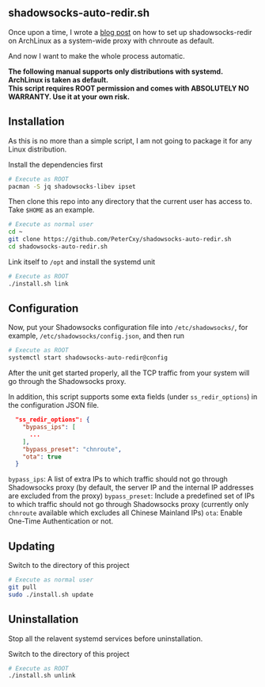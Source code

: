 shadowsocks-auto-redir.sh
---

Once upon a time, I wrote a [blog post](https://typeblog.net/set-up-shadowsocks-with-iptables-and-ipset-on-archlinux/) on how to set up shadowsocks-redir on ArchLinux as a system-wide proxy with chnroute as default.

And now I want to make the whole process automatic.

__The following manual supports only distributions with systemd. ArchLinux is taken as default.__  
__This script requires ROOT permission and comes with ABSOLUTELY NO WARRANTY. Use it at your own risk.__

Installation
---

As this is no more than a simple script, I am not going to package it for any Linux distribution.

Install the dependencies first

```bash
# Execute as ROOT
pacman -S jq shadowsocks-libev ipset
```

Then clone this repo into any directory that the current user has access to. Take `$HOME` as an example.

```bash
# Execute as normal user
cd ~
git clone https://github.com/PeterCxy/shadowsocks-auto-redir.sh
cd shadowsocks-auto-redir.sh
```

Link itself to `/opt` and install the systemd unit

```bash
# Execute as ROOT
./install.sh link
```

Configuration
---

Now, put your Shadowsocks configuration file into `/etc/shadowsocks/`, for example, `/etc/shadowsocks/config.json`, and then run

```bash
# Execute as ROOT
systemctl start shadowsocks-auto-redir@config
```

After the unit get started properly, all the TCP traffic from your system will go through the Shadowsocks proxy.

In addition, this script supports some exta fields (under `ss_redir_options`) in the configuration JSON file.

```json
  "ss_redir_options": {
    "bypass_ips": [
      ...
    ],
    "bypass_preset": "chnroute",
    "ota": true
  }
```

`bypass_ips`: A list of extra IPs to which traffic should not go through Shadowsocks proxy (by default, the server IP and the internal IP addresses are excluded from the proxy)
`bypass_preset`: Include a predefined set of IPs to which traffic should not go through Shadowsocks proxy (currently only `chnroute` available which excludes all Chinese Mainland IPs)
`ota`: Enable One-Time Authentication or not.

Updating
---

Switch to the directory of this project

```bash
# Execute as normal user
git pull
sudo ./install.sh update
```

Uninstallation
---

Stop all the relavent systemd services before uninstallation.

Switch to the directory of this project

```bash
# Execute as ROOT
./install.sh unlink
```